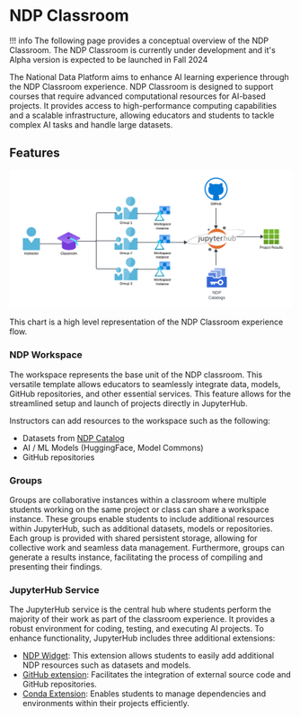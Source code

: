 # NDP Classroom

!!! info
    The following page provides a conceptual overview of the NDP Classroom. The NDP Classroom is currently under development and it's Alpha version is expected to be launched in Fall 2024

The National Data Platform aims to enhance AI learning experience through the NDP Classroom experience. NDP Classroom is designed to support courses that require advanced computational resources for AI-based projects. It provides access to high-performance computing capabilities and a scalable infrastructure, allowing educators and students to tackle complex AI tasks and handle large datasets.

## Features

<img src="images/classroom-flow.png">

This chart is a high level representation of the NDP Classroom experience flow. 

### **NDP Workspace**

The workspace represents the base unit of the NDP classroom. This versatile template allows educators to seamlessly integrate data, models, GitHub repositories, and other essential services. This feature allows for the streamlined setup and launch of projects directly in JupyterHub. 

Instructors can add resources to the workspace such as the following:

- Datasets from [NDP Catalog](https://nationaldataplatform.org/ckandata)
- AI / ML Models (HuggingFace, Model Commons)
- GitHub repositories

### **Groups**

Groups are collaborative instances within a classroom where multiple students working on the same project or class can share a workspace instance. These groups enable students to include additional resources within JupyterHub, such as additional datasets, models or repositories. Each group is provided with shared persistent storage, allowing for collective work and seamless data management. Furthermore, groups can generate a results instance, facilitating the process of compiling and presenting their findings.

### **JupyterHub Service**

The JupyterHub service is the central hub where students perform the majority of their work as part of the classroom experience. It provides a robust environment for coding, testing, and executing AI projects. To enhance functionality, JupyterHub includes three additional extensions:

- [NDP Widget](http://localhost:8000/documentation/jupyter/widget.md): This extension allows students to easily add additional NDP resources such as datasets and models.
- [GitHub extension](http://localhost:8000/documentation/jupyter/github-extension.md): Facilitates the integration of external source code and GitHub repositories.
- [Conda Extension](http://localhost:8000/documentation/jupyter/conda-extension.md): Enables students to manage dependencies and environments within their projects efficiently.


